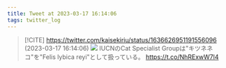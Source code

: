 ```yaml
---
title: Tweet at 2023-03-17 16:14:06
tags: twitter_log
---
```


> [!CITE] https://twitter.com/kaisekiriu/status/1636626951191556096 (2023-03-17 16:14:06)
> ![](https://twitter.com/kaisekiriu/status/1636626951191556096)
> IUCNのCat Specialist Groupは"キツネネコ"を"Felis lybica reyi"として扱っている。
> https://t.co/NhRExwW7l4
